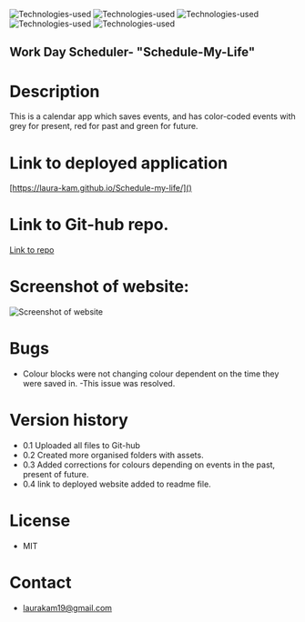 ![Technologies-used](https://img.shields.io/badge/-Git-F05032?logo=Git&logoColor=white)
![Technologies-used](https://img.shields.io/badge/-JavaScript-007396?logo=JavaScript&logoColor=white)
![Technologies-used](https://img.shields.io/badge/-HTML5-E34F26?logo=HTML5&logoColor=white)
![Technologies-used](https://img.shields.io/badge/jQuery-0769AD?style=for-the-badge&logo=jquery&logoColor=white)
![Technologies-used](https://img.shields.io/badge/CSS-239120?&style=for-the-badge&logo=css3&logoColor=white)

## Work Day Scheduler- "Schedule-My-Life"

# Description

This is a calendar app which saves events, and has color-coded events with grey for present, red for past and green for future.

# Link to deployed application

[https://laura-kam.github.io/Schedule-my-life/]()

# Link to Git-hub repo.

[Link to repo](https://github.com/Laura-Kam/Schedule-my-life)

# Screenshot of website:

![Screenshot of website](https://user-images.githubusercontent.com/104718053/182864383-753b43f2-1efe-476d-849e-67424ac4eb38.png)

# Bugs

- Colour blocks were not changing colour dependent on the time they were saved in.
  -This issue was resolved.

# Version history

- 0.1 Uploaded all files to Git-hub
- 0.2 Created more organised folders with assets.
- 0.3 Added corrections for colours depending on events in the past, present of future.
- 0.4 link to deployed website added to readme file.

# License

- MIT

# Contact

- laurakam19@gmail.com
